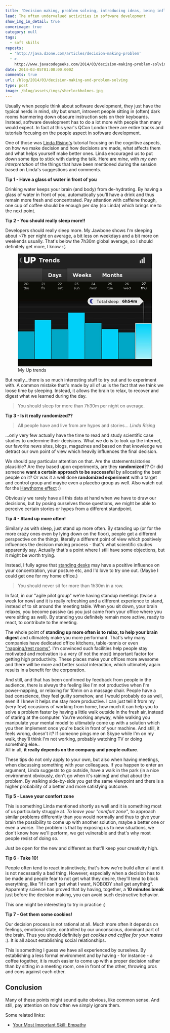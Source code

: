 ```yaml
---
title: 'Decision making, problem solving, introducing ideas, being influencial'
lead: The often undervalued activities in software development
show_img_in_detail: true
coverimage: true
category: null
tags:
  - soft skills
reposts:
  - 'http://java.dzone.com/articles/decision-making-problem'
  - >-
    http://www.javacodegeeks.com/2014/03/decision-making-problem-solving-introducing-ideas-being-influencial.html
date: 2014-03-05T01:00:00.000Z
comments: true
url: /blog/2014/03/decision-making-and-problem-solving
type: post
image: /blog/assets/imgs/sherlockholmes.jpg
---
```


Usually when people think about software development, they just have the typical nerds in mind, shy but smart, introvert people sitting in (often) dark rooms hammering down obscure instruction sets on their keyboards. Instead, software development has to do a lot more with people than many would expect. In fact at this year's QCon London there are entire tracks and tutorials focusing on the people aspect in software development.

One of those was [Linda Rising's](http://twitter.com/RisingLinda) tutorial focusing on the cognitive aspects, on how we make decision and how decisions are made, what affects them and what helps yourself make better ones. Linda encouraged us to put down some tips to stick with during the talk. Here are _mine_, with _my own interpretation_ of the things that have been mentioned during the session based on Linda's suggestions and comments.

**Tip 1 - Have a glass of water in front of you**

Drinking water keeps your brain (and body) from de-hydrating. By having a glass of water in front of you, automatically you'll have a drink and thus remain more fresh and concentrated. Pay attention with caffeine though, one cup of coffee should be enough per day (so Linda) which brings me to the next point.

**Tip 2 - You should really sleep more!!**

Developers should really sleep more. My Jawbone shows I'm sleeping about ~7h per night on average, a bit less on weekdays and a bit more on weekends usually. That's below the 7h30m global average, so I should definitely get more, I know :(.

<figure>
  <img src="/blog/assets/imgs/jawbonesleep.jpg" />
  <figcaption>My Up trends</figcaption>
</figure>

But really...there is so much interesting stuff to try out and to experiment with. A common mistake that's made by all of us is the fact that we think we loose time by sleeping. Instead, it allows the brain to relax, to recover and digest what we learned during the day.

> You should sleep for more than 7h30m per night on average.

**Tip 3 - Is it really randomized??**

> All people have and live from are hypes and stories... <cite>Linda Rising</cite>

...only very few actually have the time to read and study scientific case studies to undermine their decisions. What we do is to look up the internet, our favorite news sites, blogs, magazines and based on that knowledge we detract our own point of view which heavily influences the final decision.

We should pay particular attention on that. Are the statements/stories plausible? Are they based upon experiments, are they **randomized**?? Or did someone **want a certain approach to be successful** by allocating the best people on it? Or was it a well done **randomized experiment** with a target and control group and maybe even a placebo group as well. Also watch out for the [Hawthorne effect](http://en.wikipedia.org/wiki/Hawthorne_effect) :)  

Obviously we rarely have all this data at hand when we have to draw our decisions, but by posing ourselves those questions, we might be able to perceive certain stories or hypes from a different standpoint.

**Tip 4 - Stand up more often!**

Similarly as with sleep, just stand up more often. By standing up (or for the more crazy ones even by lying down on the floor), people get a different perspective on the things, literally a different point of view which positively influences the decision making process - that's what scientific studies apparently say. Actually that's a point where I still have some objections, but it might be worth trying.

Instead, I fully agree that [standing desks](https://www.google.com/search?site=&tbm=isch&source=hp&biw=1161&bih=765&q=standing+desk&oq=standing+desk&gs_l=img.3.0.0l10.508.2029.0.3037.13.11.0.0.0.0.244.1201.6j4j1.11.0....0...1ac.1.36.img..7.6.469.m9up-SOLOTY&qscrl=1) may have a positive influence on your concentration, your posture etc, and I'd love to try one out. (Maybe I could get one for my home office.)

> You should never sit for more than 1h30m in a row.

In fact, in our "agile pilot group" we're having standup meetings (twice a week for now) and it is really refreshing and a different experience to stand, instead of to sit around the meeting table. When you sit down, your brain relaxes, you become passive (as you just came from your office where you were sitting as well). By standing you definitely remain more active, ready to react, to contribute to the meeting.

The whole point of **standing up more often is to relax, to help your brain digest** and ultimately make you more performant. That's why many companies have dedicated office kitchens, table-tennis or even ["napping/rest rooms"](https://www.google.it/search?q=nap+pillow&es_sm=119&qscrl=1&tbm=isch&tbo=u&source=univ&sa=X&ei=MAoVU5PdGPOe7Aan7oGwCw&ved=0CDcQsAQ&biw=1161&bih=765#q=nap+pillow&qscrl=1&tbas=0&tbm=isch). I'm convinced such facilities help people stay motivated and motivation is a very (if not the most) important factor for getting high productivity. These places make your offices more awesome and there will be more and better social interaction, which ultimately again results in a benefit for the corporation.

And still, and that has been confirmed by feedback from people in the audience, there is always the feeling like I'm not productive when I'm power-napping, or relaxing for 10min on a massage chair. People have a bad conscience, they feel guilty somehow, and I would probably do as well, even if I knew it helps me stay more productive. I can just tell it from my (very few) occasions of working from home, how much it can help you to solve a problem faster by having a little walk outside in the fresh air, instead of staring at the computer. You're working anyway, while walking you manipulate your mental model to ultimately come up with a solution which you then implement once you're back in front of your machine. And still, it feels wrong, doesn't it? If someone pings me on Skype while I'm on my walk, they'll think I'm not working, probably watching TV or doing something else..  
All in all, **it really depends on the company and people culture**.

These tips do not only apply to your own, but also when having meetings, when discussing something with your colleagues. If you happen to enter an argument, Linda suggests to go outside, have a walk in the park (in a nice environment obviously, don't go when it's raining) and chat about the problem. By walking side-by-side you get the same viewpoint and there is a higher probability of a better and more satisfying outcome.

**Tip 5 - Leave your comfort zone**

This is something Linda mentioned shortly as well and it is something most of us particularly struggle at. _To leave your "comfort zone"_, to approach similar problems differently than you would normally and thus to give your brain the possibility to come up with another solution, maybe a better one or even a worse. The problem is that by exposing us to new situations, we don't know how we'll perform, we get vulnerable and that's why most people resist of doing so.

Just be open for the new and different as that'll keep your creativity high.

**Tip 6 - Take 10!**

People often tend to react instinctively, that's how we're build after all and it is not necessarily a bad thing. However, especially when a decision has to be made and people fear to not get what they desire, they'll tend to block everything, like "if I can't get what I want, NOBODY shall get anything". Apparently science has proved that by having, together, a **10 minutes break** just before the decision making, you can avoid such destructive behavior.

This one might be interesting to try in practice :)

**Tip 7 - Get them some cookies!**

Our decision process is not rational at all. Much more often it depends on feelings, emotional state, controlled by our unconscious, dominant part of the brain. Thus you should definitely _get cookies and coffee for your mates_ :). It is all about establishing social relationships.

This is something I guess we have all experienced by ourselves. By establishing a less formal environment and by having - for instance - a coffee together, it is much easier to come up with a proper decision rather than by sitting in a meeting room, one in front of the other, throwing pros and cons against each other.

## Conclusion

Many of these points might sound quite obvious, like common sense. And still, pay attention on how often we simply ignore them.

Some related links:

- [Your Most Important Skill: Empathy](http://chadfowler.com/blog/2014/01/19/empathy/)
